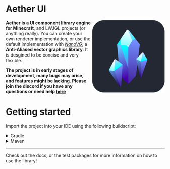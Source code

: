 # Aether UI


<img src="/docs/assets/client-logo-rounded.png" align="right" width="230" height="230">
 
**Aether is a UI component library engine for Minecraft**, and LWJGL projects (or anything really). You can create your own renderer implementation, or use the default implementation with *[NanoVG](https://github.com/memononen/nanovg "An anti-aliased vector graphics library")*, a **Anti-Aliased vector graphics library**. It is desgined to be concise and very flexible. 

**The project is in early stages of development, many bugs may arise, and features might be lacking. Please join the discord if you have any questions or need help [here](https://discord.gg/jg3aWfASPp)**


# Getting started

Import the project into your IDE using the following buildscript: 

<details>
<summary>Gradle</summary>
 
```java
repositories {
  maven { url 'https://jitpack.io' }
}
 
dependencies {
  implementation 'com.github.Prism-Client:Aether-UI:VERSION' 
}
```
 
</details>

<details>
<summary>Maven</summary>

Image using maven

</details>

---

Check out the docs, or the test packages for more information on how to use the library!
